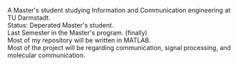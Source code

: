 A Master's student studying Information and Communication engineering at TU Darmstadt. <br />
Status: Deperated Master's student. <br />
        Last Semester in the Master's program. (finally) <br />
Most of my repository will be written in MATLAB. <br />
Most of the project will be regarding communication, signal processing, and molecular communication. <br />


<!---
achottia/achottia is a ✨ special ✨ repository because its `README.md` (this file) appears on your GitHub profile.
You can click the Preview link to take a look at your changes.
--->
